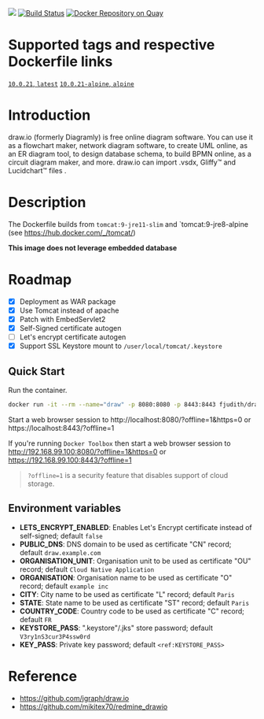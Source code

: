 [![](https://images.microbadger.com/badges/image/fjudith/draw.io.svg)](https://microbadger.com/images/fjudith/draw.io "Get your own image badge on microbadger.com")
[![Build Status](https://travis-ci.org/fjudith/docker-draw.io.svg?branch=master)](https://travis-ci.org/fjudith/docker-draw.io)
[![Docker Repository on Quay](https://quay.io/repository/fjudith/draw.io/status "Docker Repository on Quay")](https://quay.io/repository/fjudith/draw.io)

# Supported tags and respective Dockerfile links

[`10.0.21`, `latest`](https://github.com/fjudith/docker-draw.io/tree/10.0.21/debian)
[`10.0.21-alpine`, `alpine`](https://github.com/fjudith/docker-draw.io/tree/10.0.21/alpine)

# Introduction

draw.io (formerly Diagramly) is free online diagram software. You can use it as a flowchart maker, network diagram software, to create UML online, as an ER diagram tool, to design database schema, to build BPMN online, as a circuit diagram maker, and more. draw.io can import .vsdx, Gliffy™ and Lucidchart™ files . 

# Description

The Dockerfile builds from `tomcat:9-jre11-slim` and `tomcat:9-jre8-alpine (see https://hub.docker.com/_/tomcat/)

**This image does not leverage embedded database**

# Roadmap

* [x] Deployment as WAR package
* [x] Use Tomcat instead of apache
* [x] Patch with EmbedServlet2
* [x] Self-Signed certificate autogen
* [ ] Let's encrypt certificate autogen
* [x] Support SSL Keystore mount to `/user/local/tomcat/.keystore`

## Quick Start

Run the container.

```bash
docker run -it --rm --name="draw" -p 8080:8080 -p 8443:8443 fjudith/draw.io
```

Start a web browser session to http://localhost:8080/?offline=1&https=0 or https://localhost:8443/?offline=1

If you're running `Docker Toolbox` then start a web browser session to http://192.168.99.100:8080/?offline=1&https=0 or https://192.168.99.100:8443/?offline=1

> `?offline=1` is a security feature that disables support of cloud storage.

## Environment variables

* **LETS_ENCRYPT_ENABLED**: Enables Let's Encrypt certificate instead of self-signed; default `false`
* **PUBLIC_DNS**: DNS domain to be used as certificate "CN" record; default `draw.example.com`
* **ORGANISATION_UNIT**: Organisation unit to be used as certificate "OU" record; default `Cloud Native Application`
* **ORGANISATION**: Organisation name to be used as certificate "O" record; default `example inc`
* **CITY**: City name to be used as certificate "L" record; default `Paris`
* **STATE**: State name to be used as certificate "ST" record; default `Paris`
* **COUNTRY_CODE**: Country code to be used as certificate "C" record; default `FR`
* **KEYSTORE_PASS**: ".keystore"/.jks" store password; default `V3ry1nS3cur3P4ssw0rd`
* **KEY_PASS**: Private key password; default `<ref:KEYSTORE_PASS>`

# Reference

* https://github.com/jgraph/draw.io
* https://github.com/mikitex70/redmine_drawio
